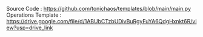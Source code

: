 Source Code : https://github.com/tonichaos/templates/blob/main/main.py
Operations Template : https://drive.google.com/file/d/1ABUbCTzbUDivBuRgyFuYA6QdgHxnkt6R/view?usp=drive_link

